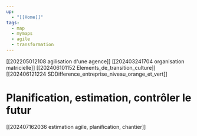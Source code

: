 ```yaml
---
up:
  - "[[Home]]"
tags:
  - map
  - mymaps
  - agile
  - transformation
---
```

[[202205012108 agilisation d'une agence]]
[[202403241704 organisation matricielle]]
[[202406101152 Elements_de_transition_culture]]
[[202406121224 SDDifference_entreprise_niveau_orange_et_vert]]

# Planification, estimation, contrôler le futur
[[202407162036 estimation agile, planification, chantier]]